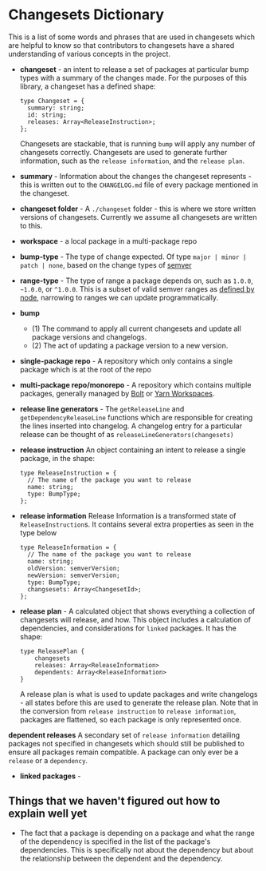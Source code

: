 # Changesets Dictionary

This is a list of some words and phrases that are used in changesets which are helpful to know so that contributors to changesets have a shared understanding of various concepts in the project.

- **changeset** - an intent to release a set of packages at particular bump types with a summary of the changes made. For the purposes of this library, a changeset has a defined shape:

  ```tsx
  type Changeset = {
    summary: string;
    id: string;
    releases: Array<ReleaseInstruction>;
  };
  ```

  Changesets are stackable, that is running `bump` will apply any number of changesets correctly. Changesets are used to generate further information, such as the `release information`, and the `release plan`.

- **summary** - Information about the changes the changeset represents - this is written out to the `CHANGELOG.md` file of every package mentioned in the changeset.
- **changeset folder** - A `./changeset` folder - this is where we store written versions of changesets. Currently we assume all changesets are written to this.
- **workspace** - a local package in a multi-package repo
- **bump-type** - The type of change expected. Of type `major | minor | patch | none`, based on the change types of [semver](https://semver.org/)
- **range-type** - The type of range a package depends on, such as `1.0.0`, `~1.0.0`, or `^1.0.0`. This is a subset of valid semver ranges as [defined by node](https://github.com/npm/node-semver#ranges), narrowing to ranges we can update programmatically.
- **bump**
  - (1) The command to apply all current changesets and update all package versions and changelogs.
  - (2) The act of updating a package version to a new version.
- **single-package repo** - A repository which only contains a single package which is at the root of the repo
- **multi-package repo/monorepo** - A repository which contains multiple packages, generally managed by [Bolt](https://github.com/boltpkg/bolt) or [Yarn Workspaces](https://yarnpkg.com/lang/en/docs/workspaces/).
- **release line generators** - The `getReleaseLine` and `getDependencyReleaseLine` functions which are responsible for creating the lines inserted into changelog. A changelog entry for a particular release can be thought of as `releaseLineGenerators(changesets)`
- **release instruction** An object containing an intent to release a single package, in the shape:

  ```tsx
  type ReleaseInstruction = {
    // The name of the package you want to release
    name: string;
    type: BumpType;
  };
  ```

- **release information** Release Information is a transformed state of `ReleaseInstruction`s. It contains several extra properties as seen in the type below

  ```tsx
  type ReleaseInformation = {
    // The name of the package you want to release
    name: string;
    oldVersion: semverVersion;
    newVersion: semverVersion;
    type: BumpType;
    changsesets: Array<ChangesetId>;
  };
  ```

- **release plan** - A calculated object that shows everything a collection of changesets will release, and how. This object includes a calculation of dependencies, and considerations for `linked` packages. It has the shape:

  ```tsx
  type ReleasePlan {
      changesets
      releases: Array<ReleaseInformation>
      dependents: Array<ReleaseInformation>
  }
  ```

  A release plan is what is used to update packages and write changelogs - all states before this are used to generate the release plan. Note that in the conversion from `release instruction` to `release information`, packages are flattened, so each package is only represented once.

**dependent releases** A secondary set of `release information` detailing packages not specified in changesets which should still be published to ensure all packages remain compatible. A package can only ever be a `release` or a `dependency`.

- **linked packages** -

## Things that we haven't figured out how to explain well yet

- The fact that a package is depending on a package and what the range of the dependency is specified in the list of the package's dependencies. This is specifically not about the dependency but about the relationship between the dependent and the dependency.
